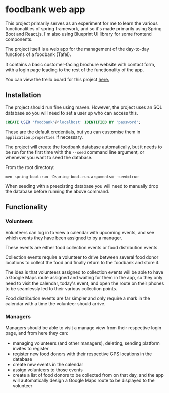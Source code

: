 # foodbank web app

This project primarily serves as an experiment for me to learn the various functionalities of spring framework, and so it's made primarily using Spring Boot and React.js. I'm also using Blueprint UI library for some frontend components.

The project itself is a web app for the management of the day-to-day functions of a foodbank (Tafel).

It contains a basic customer-facing brochure website with contact form, with a login page leading to the rest of the functionality of the app.

You can view the trello board for this project [here.](https://trello.com/b/A466s4mn)

Installation
------------
The project should run fine using maven. However, the project uses an SQL database so you will need to set a user up who can access this.
```sql
CREATE USER 'foodbank'@'localhost' IDENTIFIED BY 'password';
```
These are the default credentials, but you can customise them in `application.properties` if necessary.

The project will create the foodbank database automatically, but it needs to be run for the first time with the `--seed` command line argument, or whenever you want to seed the database.

From the root directory:
```
mvn spring-boot:run -Dspring-boot.run.arguments=--seed=true
```

When seeding with a preexisting database you will need to manually drop the database before running the above command.

Functionality
-------------

### Volunteers
Volunteers can log in to view a calendar with upcoming events, and see which events they have been assigned to by a manager.

These events are either food collection events or food distribution events.

Collection events require a volunteer to drive between several food donor locations to collect the food and finally return to the foodbank and store it.

The idea is that volunteers assigned to collection events will be able to have a Google Maps route assigned and waiting for them in the app, so they only need to visit the calendar, today's event, and open the route on their phones to be seamlessly led to their various collection points.

Food distribution events are far simpler and only require a mark in the calendar with a time the volunteer should arrive.

### Managers
Managers should be able to visit a manage view from their respective login page, and from here they can:

* managing volunteers (and other managers), deleting, sending platform invites to register
* register new food donors with their respective GPS locations in the database 
* create new events in the calendar
* assign volunteers to those events
* create a list of food donors to be collected from on that day, and the app will automatically design a Google Maps route to be displayed to the volunteer

